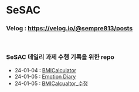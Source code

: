 # SeSAC

### Velog : https://velog.io/@sempre813/posts

<br>

### SeSAC 데일리 과제 수행 기록을 위한 repo

* 24-01-04 : [BMICalculator](https://github.com/Jin0331/SeSAC/issues/1)
* 24-01-05 : [Emotion Diary](https://github.com/Jin0331/SeSAC/issues/3)
* 24-01-05 : [BMICalcualtor_수정](https://github.com/Jin0331/SeSAC/issues/5)
